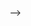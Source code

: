 <!-- ### Hi there 👋 I'm Edung Divinefavour
<p align="left"> <a href="https://github.com/ryo-ma/github-profile-trophy"><img src="https://github-profile-trophy.vercel.app/?username=LawreneEdung" alt="LawreneEdung" /></a> </p>

<p><img align="left" src="https://github-readme-stats.vercel.app/api/top-langs?username=LawreneEdung&show_icons=true&locale=en&layout=compact" alt="LawreneEdung" /></p>

<p>&nbsp;<img align="center" src="https://github-readme-stats.vercel.app/api?username=LawreneEdung&show_icons=true&locale=en&count_private=true" alt="LawreneEdung" /></p>

<p><img align="center" src="https://github-readme-streak-stats.herokuapp.com/?user=LawreneEdung&" alt="LawreneEdung" /></p>

<!--
**LawreneEdung/LawreneEdung** is a ✨ _special_ ✨ repository because its `README.md` (this file) appears on your GitHub profile.

Here are some ideas to get you started:

- 🔭 I’m currently working on ...
- 🌱 I’m currently learning ...
- 👯 I’m looking to collaborate on ...
- 🤔 I’m looking for help with ...
- 💬 Ask me about ...
- 📫 How to reach me: ...
- 😄 Pronouns: ...
- ⚡ Fun fact: ...
-->

 -->
